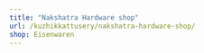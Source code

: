 ```yaml
---
title: "Nakshatra Hardware shop"
url: /kuzhikkattusery/nakshatra-hardware-shop/
shop: Eisenwaren
---
```

